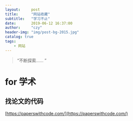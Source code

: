 ```yaml
---
layout:     post
title:      "网站收藏"
subtitle:   "学习不止"
date:       2019-06-12 16:37:00
author:     "czy"
header-img: "img/post-bg-2015.jpg"
catalog: true
tags:
    - 网站
---
```


> “不断探索...... ”


# for 学术

## 找论文的代码

[https://paperswithcode.com/](https://paperswithcode.com/)